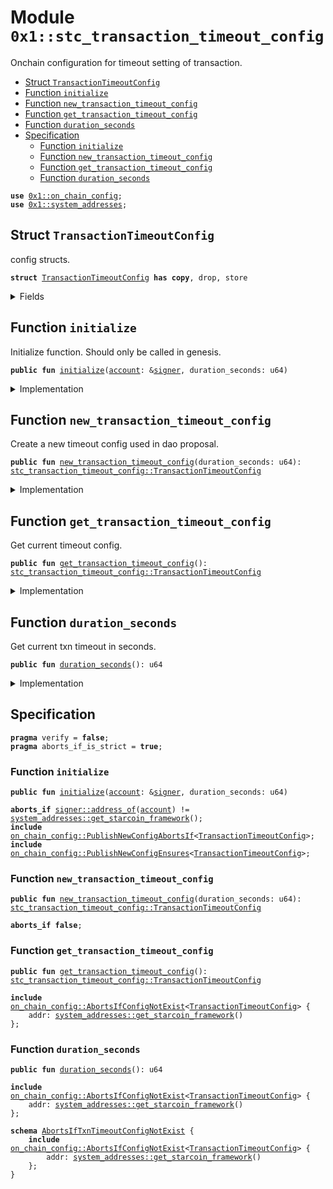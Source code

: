 
<a id="0x1_stc_transaction_timeout_config"></a>

# Module `0x1::stc_transaction_timeout_config`

Onchain configuration for timeout setting of transaction.


-  [Struct `TransactionTimeoutConfig`](#0x1_stc_transaction_timeout_config_TransactionTimeoutConfig)
-  [Function `initialize`](#0x1_stc_transaction_timeout_config_initialize)
-  [Function `new_transaction_timeout_config`](#0x1_stc_transaction_timeout_config_new_transaction_timeout_config)
-  [Function `get_transaction_timeout_config`](#0x1_stc_transaction_timeout_config_get_transaction_timeout_config)
-  [Function `duration_seconds`](#0x1_stc_transaction_timeout_config_duration_seconds)
-  [Specification](#@Specification_0)
    -  [Function `initialize`](#@Specification_0_initialize)
    -  [Function `new_transaction_timeout_config`](#@Specification_0_new_transaction_timeout_config)
    -  [Function `get_transaction_timeout_config`](#@Specification_0_get_transaction_timeout_config)
    -  [Function `duration_seconds`](#@Specification_0_duration_seconds)


<pre><code><b>use</b> <a href="on_chain_config.md#0x1_on_chain_config">0x1::on_chain_config</a>;
<b>use</b> <a href="system_addresses.md#0x1_system_addresses">0x1::system_addresses</a>;
</code></pre>



<a id="0x1_stc_transaction_timeout_config_TransactionTimeoutConfig"></a>

## Struct `TransactionTimeoutConfig`

config structs.


<pre><code><b>struct</b> <a href="stc_transaction_timeout_config.md#0x1_stc_transaction_timeout_config_TransactionTimeoutConfig">TransactionTimeoutConfig</a> <b>has</b> <b>copy</b>, drop, store
</code></pre>



<details>
<summary>Fields</summary>


<dl>
<dt>
<code>duration_seconds: u64</code>
</dt>
<dd>
 timeout in second.
</dd>
</dl>


</details>

<a id="0x1_stc_transaction_timeout_config_initialize"></a>

## Function `initialize`

Initialize function. Should only be called in genesis.


<pre><code><b>public</b> <b>fun</b> <a href="stc_transaction_timeout_config.md#0x1_stc_transaction_timeout_config_initialize">initialize</a>(<a href="account.md#0x1_account">account</a>: &<a href="../../move-stdlib/doc/signer.md#0x1_signer">signer</a>, duration_seconds: u64)
</code></pre>



<details>
<summary>Implementation</summary>


<pre><code><b>public</b> <b>fun</b> <a href="stc_transaction_timeout_config.md#0x1_stc_transaction_timeout_config_initialize">initialize</a>(<a href="account.md#0x1_account">account</a>: &<a href="../../move-stdlib/doc/signer.md#0x1_signer">signer</a>, duration_seconds: u64) {
    // Timestamp::assert_genesis();
    <a href="system_addresses.md#0x1_system_addresses_assert_starcoin_framework">system_addresses::assert_starcoin_framework</a>(<a href="account.md#0x1_account">account</a>);

    <a href="on_chain_config.md#0x1_on_chain_config_publish_new_config">on_chain_config::publish_new_config</a>&lt;<a href="stc_transaction_timeout_config.md#0x1_stc_transaction_timeout_config_TransactionTimeoutConfig">Self::TransactionTimeoutConfig</a>&gt;(
        <a href="account.md#0x1_account">account</a>,
        <a href="stc_transaction_timeout_config.md#0x1_stc_transaction_timeout_config_new_transaction_timeout_config">new_transaction_timeout_config</a>(duration_seconds)
    );
}
</code></pre>



</details>

<a id="0x1_stc_transaction_timeout_config_new_transaction_timeout_config"></a>

## Function `new_transaction_timeout_config`

Create a new timeout config used in dao proposal.


<pre><code><b>public</b> <b>fun</b> <a href="stc_transaction_timeout_config.md#0x1_stc_transaction_timeout_config_new_transaction_timeout_config">new_transaction_timeout_config</a>(duration_seconds: u64): <a href="stc_transaction_timeout_config.md#0x1_stc_transaction_timeout_config_TransactionTimeoutConfig">stc_transaction_timeout_config::TransactionTimeoutConfig</a>
</code></pre>



<details>
<summary>Implementation</summary>


<pre><code><b>public</b> <b>fun</b> <a href="stc_transaction_timeout_config.md#0x1_stc_transaction_timeout_config_new_transaction_timeout_config">new_transaction_timeout_config</a>(duration_seconds: u64): <a href="stc_transaction_timeout_config.md#0x1_stc_transaction_timeout_config_TransactionTimeoutConfig">TransactionTimeoutConfig</a> {
    <a href="stc_transaction_timeout_config.md#0x1_stc_transaction_timeout_config_TransactionTimeoutConfig">TransactionTimeoutConfig</a> { duration_seconds: duration_seconds }
}
</code></pre>



</details>

<a id="0x1_stc_transaction_timeout_config_get_transaction_timeout_config"></a>

## Function `get_transaction_timeout_config`

Get current timeout config.


<pre><code><b>public</b> <b>fun</b> <a href="stc_transaction_timeout_config.md#0x1_stc_transaction_timeout_config_get_transaction_timeout_config">get_transaction_timeout_config</a>(): <a href="stc_transaction_timeout_config.md#0x1_stc_transaction_timeout_config_TransactionTimeoutConfig">stc_transaction_timeout_config::TransactionTimeoutConfig</a>
</code></pre>



<details>
<summary>Implementation</summary>


<pre><code><b>public</b> <b>fun</b> <a href="stc_transaction_timeout_config.md#0x1_stc_transaction_timeout_config_get_transaction_timeout_config">get_transaction_timeout_config</a>(): <a href="stc_transaction_timeout_config.md#0x1_stc_transaction_timeout_config_TransactionTimeoutConfig">TransactionTimeoutConfig</a> {
    <a href="on_chain_config.md#0x1_on_chain_config_get_by_address">on_chain_config::get_by_address</a>&lt;<a href="stc_transaction_timeout_config.md#0x1_stc_transaction_timeout_config_TransactionTimeoutConfig">TransactionTimeoutConfig</a>&gt;(<a href="system_addresses.md#0x1_system_addresses_get_starcoin_framework">system_addresses::get_starcoin_framework</a>())
}
</code></pre>



</details>

<a id="0x1_stc_transaction_timeout_config_duration_seconds"></a>

## Function `duration_seconds`

Get current txn timeout in seconds.


<pre><code><b>public</b> <b>fun</b> <a href="stc_transaction_timeout_config.md#0x1_stc_transaction_timeout_config_duration_seconds">duration_seconds</a>(): u64
</code></pre>



<details>
<summary>Implementation</summary>


<pre><code><b>public</b> <b>fun</b> <a href="stc_transaction_timeout_config.md#0x1_stc_transaction_timeout_config_duration_seconds">duration_seconds</a>(): u64 {
    <b>let</b> config = <a href="stc_transaction_timeout_config.md#0x1_stc_transaction_timeout_config_get_transaction_timeout_config">get_transaction_timeout_config</a>();
    config.duration_seconds
}
</code></pre>



</details>

<a id="@Specification_0"></a>

## Specification



<pre><code><b>pragma</b> verify = <b>false</b>;
<b>pragma</b> aborts_if_is_strict = <b>true</b>;
</code></pre>



<a id="@Specification_0_initialize"></a>

### Function `initialize`


<pre><code><b>public</b> <b>fun</b> <a href="stc_transaction_timeout_config.md#0x1_stc_transaction_timeout_config_initialize">initialize</a>(<a href="account.md#0x1_account">account</a>: &<a href="../../move-stdlib/doc/signer.md#0x1_signer">signer</a>, duration_seconds: u64)
</code></pre>




<pre><code><b>aborts_if</b> <a href="../../move-stdlib/doc/signer.md#0x1_signer_address_of">signer::address_of</a>(<a href="account.md#0x1_account">account</a>) != <a href="system_addresses.md#0x1_system_addresses_get_starcoin_framework">system_addresses::get_starcoin_framework</a>();
<b>include</b> <a href="on_chain_config.md#0x1_on_chain_config_PublishNewConfigAbortsIf">on_chain_config::PublishNewConfigAbortsIf</a>&lt;<a href="stc_transaction_timeout_config.md#0x1_stc_transaction_timeout_config_TransactionTimeoutConfig">TransactionTimeoutConfig</a>&gt;;
<b>include</b> <a href="on_chain_config.md#0x1_on_chain_config_PublishNewConfigEnsures">on_chain_config::PublishNewConfigEnsures</a>&lt;<a href="stc_transaction_timeout_config.md#0x1_stc_transaction_timeout_config_TransactionTimeoutConfig">TransactionTimeoutConfig</a>&gt;;
</code></pre>



<a id="@Specification_0_new_transaction_timeout_config"></a>

### Function `new_transaction_timeout_config`


<pre><code><b>public</b> <b>fun</b> <a href="stc_transaction_timeout_config.md#0x1_stc_transaction_timeout_config_new_transaction_timeout_config">new_transaction_timeout_config</a>(duration_seconds: u64): <a href="stc_transaction_timeout_config.md#0x1_stc_transaction_timeout_config_TransactionTimeoutConfig">stc_transaction_timeout_config::TransactionTimeoutConfig</a>
</code></pre>




<pre><code><b>aborts_if</b> <b>false</b>;
</code></pre>



<a id="@Specification_0_get_transaction_timeout_config"></a>

### Function `get_transaction_timeout_config`


<pre><code><b>public</b> <b>fun</b> <a href="stc_transaction_timeout_config.md#0x1_stc_transaction_timeout_config_get_transaction_timeout_config">get_transaction_timeout_config</a>(): <a href="stc_transaction_timeout_config.md#0x1_stc_transaction_timeout_config_TransactionTimeoutConfig">stc_transaction_timeout_config::TransactionTimeoutConfig</a>
</code></pre>




<pre><code><b>include</b> <a href="on_chain_config.md#0x1_on_chain_config_AbortsIfConfigNotExist">on_chain_config::AbortsIfConfigNotExist</a>&lt;<a href="stc_transaction_timeout_config.md#0x1_stc_transaction_timeout_config_TransactionTimeoutConfig">TransactionTimeoutConfig</a>&gt; {
    addr: <a href="system_addresses.md#0x1_system_addresses_get_starcoin_framework">system_addresses::get_starcoin_framework</a>()
};
</code></pre>



<a id="@Specification_0_duration_seconds"></a>

### Function `duration_seconds`


<pre><code><b>public</b> <b>fun</b> <a href="stc_transaction_timeout_config.md#0x1_stc_transaction_timeout_config_duration_seconds">duration_seconds</a>(): u64
</code></pre>




<pre><code><b>include</b> <a href="on_chain_config.md#0x1_on_chain_config_AbortsIfConfigNotExist">on_chain_config::AbortsIfConfigNotExist</a>&lt;<a href="stc_transaction_timeout_config.md#0x1_stc_transaction_timeout_config_TransactionTimeoutConfig">TransactionTimeoutConfig</a>&gt; {
    addr: <a href="system_addresses.md#0x1_system_addresses_get_starcoin_framework">system_addresses::get_starcoin_framework</a>()
};
</code></pre>




<a id="0x1_stc_transaction_timeout_config_AbortsIfTxnTimeoutConfigNotExist"></a>


<pre><code><b>schema</b> <a href="stc_transaction_timeout_config.md#0x1_stc_transaction_timeout_config_AbortsIfTxnTimeoutConfigNotExist">AbortsIfTxnTimeoutConfigNotExist</a> {
    <b>include</b> <a href="on_chain_config.md#0x1_on_chain_config_AbortsIfConfigNotExist">on_chain_config::AbortsIfConfigNotExist</a>&lt;<a href="stc_transaction_timeout_config.md#0x1_stc_transaction_timeout_config_TransactionTimeoutConfig">TransactionTimeoutConfig</a>&gt; {
        addr: <a href="system_addresses.md#0x1_system_addresses_get_starcoin_framework">system_addresses::get_starcoin_framework</a>()
    };
}
</code></pre>


[move-book]: https://starcoin.dev/move/book/SUMMARY
